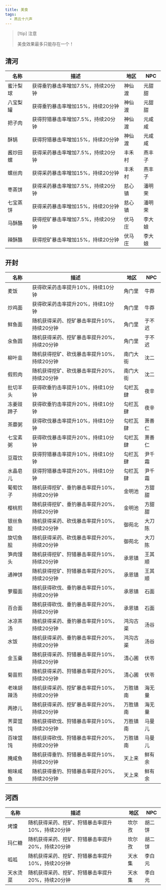 ```yaml
---
title: 美食
tags:
  - 燕云十六声
---
```

> [!tip] 注意
> 
> 美食效果最多只能存在一个！
## 清河
| 名称   | 描述                   | 地区  | NPC |
| ---- | -------------------- | --- | --- |
| 蜜汁梨球 | 获得垂钓暴击率增加7.5%，持续20分钟 | 神仙渡 | 元甜甜 |
| 八宝梨罐 | 获得垂钓暴击率增加15%，持续20分钟  | 神仙渡 | 元甜甜 |
| 把子肉  | 获得狩猎暴击率增加7.5%，持续20分钟 | 神仙渡 | 元咸咸 |
| 酥锅   | 获得狩猎暴击率增加15%，持续20分钟  | 神仙渡 | 元咸咸 |
| 酱炒田螺 | 获得采药暴击率增加7.5%，持续20分钟 | 丰禾村 | 燕丰子 |
| 螺丝肉  | 获得采药暴击率增加15%，持续20分钟  | 丰禾村 | 燕丰子 |
| 枣蒸饼  | 获得采药暴击率增加7.5%，持续20分钟 | 慈心镇 | 潘明荣 |
| 七宝蒸饼 | 获得采药暴击率增加15%，持续20分钟  | 慈心镇 | 潘明荣 |
| 马酥酪  | 获得挖矿暴击率增加7.5%，持续20分钟 | 伏马庄 | 李大娘 |
| 辣酥酪  | 获得挖矿暴击率增加15%，持续20分钟  | 伏马庄 | 李大娘 |
## 开封
| 名称    | 描述                       | 地区   | NPC |
| ----- | ------------------------ | ---- | --- |
| 麦饭    | 获得砍采药击率提升10%，持续10分钟      | 角门里  | 牛莽  |
| 炒鸡面   | 获得砍采药击率提升20%，持续10分钟      | 角门里  | 牛莽  |
| 鲜鱼面   | 随机获得采药、挖矿暴击率提升10%，持续20分钟 | 角门里  | 于不迟 |
| 汆鱼圆   | 随机获得采药、挖矿暴击率提升20%，持续20分钟 | 角门里  | 于不迟 |
| 柳叶韭   | 随机获得挖矿、砍伐暴击率提升10%，持续20分钟 | 南门大街 | 沈二  |
| 假煎肉   | 随机获得挖矿、砍伐暴击率提升20%，持续20分钟 | 南门大街 | 沈二  |
| 批切羊头  | 获得砍垂钓击率提升10%，持续10分钟      | 勾栏瓦肆 | 夜辛  |
| 冻姜豉蹄子 | 获得砍垂钓击率提升20%，持续10分钟      | 勾栏瓦肆 | 夜辛  |
| 茶蘼粥   | 获得砍伐暴击率提升10%，持续10分钟      | 勾栏瓦肆 | 萧善仁 |
| 七宝素粥  | 获得砍伐暴击率提升20%，持续10分钟      | 勾栏瓦肆 | 萧善仁 |
| 豆蔻饮   | 获得狩猎暴击率提升10%，持续10分钟      | 勾栏瓦肆 | 尹千霜 |
| 水晶皂儿  | 获得狩猎暴击率提升20%，持续10分钟      | 勾栏瓦肆 | 尹千霜 |
| 葡萄饮子  | 随机获得挖矿、垂钓暴击率提升10%，持续20分钟 | 金明池  | 方甜甜 |
| 樱桃煎   | 随机获得挖矿、垂钓暴击率提升20%，持续20分钟 | 金明池  | 方甜甜 |
| 银丝鱼脍  | 随机获得采药、砍伐暴击率提升10%，持续20分钟 | 御苑北  | 大刀陈 |
| 旋切鱼脍  | 随机获得采药、砍伐暴击率提升20%，持续20分钟 | 御苑北  | 大刀陈 |
| 笋肉馒头  | 随机获得挖矿、狩猎暴击率提升10%，持续20分钟 | 承恩镇  | 王其顺 |
| 通神饼   | 随机获得挖矿、狩猎暴击率提升20%，持续20分钟 | 承恩镇  | 王其顺 |
| 萝菔面   | 随机获得砍伐、垂钓暴击率提升10%，持续20分钟 | 承恩镇  | 石面  |
| 百合面   | 随机获得砍伐、垂钓暴击率提升20%，持续20分钟 | 承恩镇  | 石面  |
| 冰凉茶汤  | 随机获得采药、垂钓暴击率提升10%，持续20分钟 | 鸿沟古渠 | 汤谷  |
| 水饭    | 随机获得采药、垂钓暴击率提升20%，持续20分钟 | 鸿沟古渠 | 汤谷  |
| 金玉羹   | 随机获得采药、狩猎暴击率提升10%，持续20分钟 | 清心圃  | 伏苓  |
| 菊苗煎   | 随机获得采药、狩猎暴击率提升20%，持续20分钟 | 清心圃  | 伏苓  |
| 老味胡辣汤 | 随机获得采药、挖矿暴击率提升10%，持续20分钟 | 万胜镇南 | 海无量 |
| 两掺儿   | 随机获得采药、挖矿暴击率提升20%，持续20分钟 | 万胜镇南 | 海无量 |
| 荠菜馄饨  | 随机获得砍伐、狩猎暴击率提升10%，持续20分钟 | 万胜镇南 | 马曼儿 |
| 百味馄饨  | 随机获得砍伐、狩猎暴击率提升20%，持续20分钟 | 万胜镇南 | 马曼儿 |
| 腌咸鱼   | 随机获得垂钓、狩猎暴击率提升10%，持续20分钟 | 天上来  | 鲜有余 |
| 鲍味咸鱼  | 随机获得垂钓、狩猎暴击率提升20%，持续20分钟 | 天上来  | 鲜有余 |
## 河西
| 名称   | 描述                          | 地区  | NPC |
| ---- | --------------------------- | --- | --- |
| 烤馕   | 随机获得采药、挖矿、狩猎暴击率提升10%，持续20分钟 | 坎尔孜 | 胡二饼 |
| 玛仁糖  | 随机获得采药、挖矿、狩猎暴击率提升20%，持续20分钟 | 坎尔孜 | 胡二饼 |
| 呱呱   | 随机获得采药、挖矿、狩猎暴击率提升10%，持续20分钟 | 天水集 | 李白元 |
| 天水烫菜 | 随机获得采药、挖矿、狩猎暴击率提升20%，持续20分钟 | 天水集 | 李白元 |
